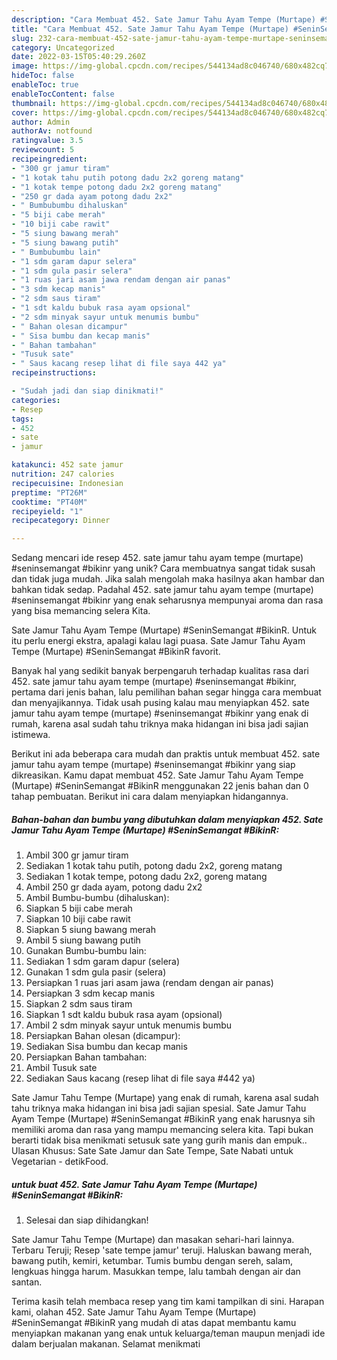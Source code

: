 ```yaml
---
description: "Cara Membuat 452. Sate Jamur Tahu Ayam Tempe (Murtape) #SeninSemangat #BikinR yang Mantap"
title: "Cara Membuat 452. Sate Jamur Tahu Ayam Tempe (Murtape) #SeninSemangat #BikinR yang Mantap"
slug: 232-cara-membuat-452-sate-jamur-tahu-ayam-tempe-murtape-seninsemangat-bikinr-yang-mantap
category: Uncategorized
date: 2022-03-15T05:40:29.260Z
image: https://img-global.cpcdn.com/recipes/544134ad8c046740/680x482cq70/452-sate-jamur-tahu-ayam-tempe-murtape-seninsemangat-bikinr-foto-resep-utama.jpg
hideToc: false
enableToc: true
enableTocContent: false
thumbnail: https://img-global.cpcdn.com/recipes/544134ad8c046740/680x482cq70/452-sate-jamur-tahu-ayam-tempe-murtape-seninsemangat-bikinr-foto-resep-utama.jpg
cover: https://img-global.cpcdn.com/recipes/544134ad8c046740/680x482cq70/452-sate-jamur-tahu-ayam-tempe-murtape-seninsemangat-bikinr-foto-resep-utama.jpg
author: Admin
authorAv: notfound
ratingvalue: 3.5
reviewcount: 5
recipeingredient:
- "300 gr jamur tiram"
- "1 kotak tahu putih potong dadu 2x2 goreng matang"
- "1 kotak tempe potong dadu 2x2 goreng matang"
- "250 gr dada ayam potong dadu 2x2"
- " Bumbubumbu dihaluskan"
- "5 biji cabe merah"
- "10 biji cabe rawit"
- "5 siung bawang merah"
- "5 siung bawang putih"
- " Bumbubumbu lain"
- "1 sdm garam dapur selera"
- "1 sdm gula pasir selera"
- "1 ruas jari asam jawa rendam dengan air panas"
- "3 sdm kecap manis"
- "2 sdm saus tiram"
- "1 sdt kaldu bubuk rasa ayam opsional"
- "2 sdm minyak sayur untuk menumis bumbu"
- " Bahan olesan dicampur"
- " Sisa bumbu dan kecap manis"
- " Bahan tambahan"
- "Tusuk sate"
- " Saus kacang resep lihat di file saya 442 ya"
recipeinstructions:

- "Sudah jadi dan siap dinikmati!"
categories:
- Resep
tags:
- 452
- sate
- jamur

katakunci: 452 sate jamur 
nutrition: 247 calories
recipecuisine: Indonesian
preptime: "PT26M"
cooktime: "PT40M"
recipeyield: "1"
recipecategory: Dinner

---
```





Sedang mencari ide resep 452. sate jamur tahu ayam tempe (murtape) #seninsemangat #bikinr yang unik? Cara membuatnya sangat tidak susah dan tidak juga mudah. Jika salah mengolah maka hasilnya akan hambar dan bahkan tidak sedap. Padahal 452. sate jamur tahu ayam tempe (murtape) #seninsemangat #bikinr yang enak seharusnya mempunyai aroma dan rasa yang bisa memancing selera Kita.





Sate Jamur Tahu Ayam Tempe (Murtape) #SeninSemangat #BikinR. Untuk itu perlu energi ekstra, apalagi kalau lagi puasa. Sate Jamur Tahu Ayam Tempe (Murtape) #SeninSemangat #BikinR favorit.

Banyak hal yang sedikit banyak berpengaruh terhadap kualitas rasa dari 452. sate jamur tahu ayam tempe (murtape) #seninsemangat #bikinr, pertama dari jenis bahan, lalu pemilihan bahan segar hingga cara membuat dan menyajikannya. Tidak usah pusing kalau mau menyiapkan 452. sate jamur tahu ayam tempe (murtape) #seninsemangat #bikinr yang enak di rumah, karena asal sudah tahu triknya maka hidangan ini bisa jadi sajian istimewa.






Berikut ini ada beberapa cara mudah dan praktis untuk membuat 452. sate jamur tahu ayam tempe (murtape) #seninsemangat #bikinr yang siap dikreasikan. Kamu dapat membuat 452. Sate Jamur Tahu Ayam Tempe (Murtape) #SeninSemangat #BikinR menggunakan 22 jenis bahan dan 0 tahap pembuatan. Berikut ini cara dalam menyiapkan hidangannya.

<!--inarticleads1-->

##### Bahan-bahan dan bumbu yang dibutuhkan dalam menyiapkan 452. Sate Jamur Tahu Ayam Tempe (Murtape) #SeninSemangat #BikinR:

1. Ambil 300 gr jamur tiram
1. Sediakan 1 kotak tahu putih, potong dadu 2x2, goreng matang
1. Sediakan 1 kotak tempe, potong dadu 2x2, goreng matang
1. Ambil 250 gr dada ayam, potong dadu 2x2
1. Ambil  Bumbu-bumbu (dihaluskan):
1. Siapkan 5 biji cabe merah
1. Siapkan 10 biji cabe rawit
1. Siapkan 5 siung bawang merah
1. Ambil 5 siung bawang putih
1. Gunakan  Bumbu-bumbu lain:
1. Sediakan 1 sdm garam dapur (selera)
1. Gunakan 1 sdm gula pasir (selera)
1. Persiapkan 1 ruas jari asam jawa (rendam dengan air panas)
1. Persiapkan 3 sdm kecap manis
1. Siapkan 2 sdm saus tiram
1. Siapkan 1 sdt kaldu bubuk rasa ayam (opsional)
1. Ambil 2 sdm minyak sayur untuk menumis bumbu
1. Persiapkan  Bahan olesan (dicampur):
1. Sediakan  Sisa bumbu dan kecap manis
1. Persiapkan  Bahan tambahan:
1. Ambil Tusuk sate
1. Sediakan  Saus kacang (resep lihat di file saya #442 ya)


Sate Jamur Tahu Tempe (Murtape) yang enak di rumah, karena asal sudah tahu triknya maka hidangan ini bisa jadi sajian spesial. Sate Jamur Tahu Ayam Tempe (Murtape) #SeninSemangat #BikinR yang enak harusnya sih memiliki aroma dan rasa yang mampu memancing selera kita. Tapi bukan berarti tidak bisa menikmati setusuk sate yang gurih manis dan empuk.. Ulasan Khusus: Sate Sate Jamur dan Sate Tempe, Sate Nabati untuk Vegetarian - detikFood. 

<!--inarticleads2-->

#####  untuk buat 452. Sate Jamur Tahu Ayam Tempe (Murtape) #SeninSemangat #BikinR:


1. Selesai dan siap dihidangkan!

Sate Jamur Tahu Tempe (Murtape) dan masakan sehari-hari lainnya. Terbaru Teruji; Resep &#39;sate tempe jamur&#39; teruji. Haluskan bawang merah, bawang putih, kemiri, ketumbar. Tumis bumbu dengan sereh, salam, lengkuas hingga harum. Masukkan tempe, lalu tambah dengan air dan santan. 

Terima kasih telah membaca resep yang tim kami tampilkan di sini. Harapan kami, olahan 452. Sate Jamur Tahu Ayam Tempe (Murtape) #SeninSemangat #BikinR yang mudah di atas dapat membantu kamu menyiapkan makanan yang enak untuk keluarga/teman maupun menjadi ide dalam berjualan makanan. Selamat menikmati
